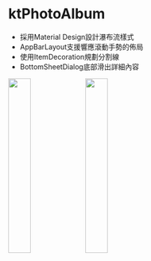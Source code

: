 # ktPhotoAlbum

- 採用Material Design設計瀑布流樣式
- AppBarLayout支援響應滾動手勢的佈局
- 使用ItemDecoration規劃分割線
- BottomSheetDialog底部滑出詳細內容


<img src="https://github.com/hunter0113/ktPhoto/blob/master/RecyclerView.gif" width="30%" height="30%"> <img src="https://github.com/hunter0113/ktPhoto/blob/master/BottomSheetBehavior.gif" width="30%" height="30%">  

